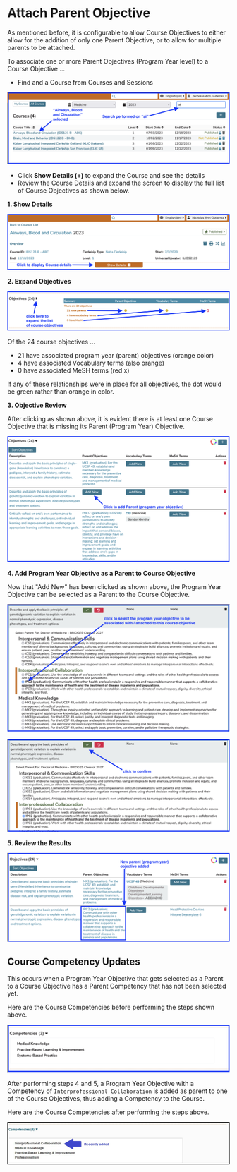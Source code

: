 # Attach Parent Objective

As mentioned before, it is configurable to allow Course Objectives to either allow for the addition of only one Parent Objective, or to allow for multiple parents to be attached.

To associate one or more Parent Objectives (Program Year level) to a Course Objective ...

* Find and a Course from Courses and Sessions

![Select Course here](../../images/course_objectives/select_course.png)

* Click **Show Details (+)** to expand the Course and see the details
* Review the Course Details and expand the screen to display the full list of Course Objectives as shown below.

**1. Show Details**

![Show Details as well](../../images/course_objectives/show_details_full_view.png)

**2. Expand Objectives**

![Expand Objectives](../../images/course_objectives/expand_objectives.png)

Of the 24 course objectives ...
* 21 have associated program year (parent) objectives (orange color) 
* 4 have associated Vocabulary terms (also orange)
* 0 have associated MeSH terms (red x)

If any of these relationships were in place for all objectives, the dot would be green rather than orange in color.

**3. Objective Review**

After clicking as shown above, it is evident there is at least one Course Objective that is missing its Parent (Program Year) Objective.

![Objective Review](../../images/course_objectives/objective_review.png)

**4. Add Program Year Objective as a Parent to Course Objective**

Now that "Add New" has been clicked as shown above, the Program Year Objective can be selected as a Parent to the Course Objective.

![Add Program Year Objective](../../images/course_objectives/add_program_year_objective.png)

![click to confirm](../../images/course_objectives/click_to_confirm.png)

**5. Review the Results**

![Review the Results](../../images/course_objectives/parent_objective_added.png)

## Course Competency Updates

This occurs when a Program Year Objective that gets selected as a Parent to a Course Objective has a Parent Competency that has not been selected yet.

Here are the Course Competencies before performing the steps shown above.

![Course Competencies (before)](../../images/course_objectives/course_competencies_before.png)

After performing steps 4 and 5, a Program Year Objective with a Competency of `Interprofessional Collaboration` is added as parent to one of the Course Objectives, thus adding a Competency to the Course.

Here are the Course Competencies after performing the steps above.

![Course Competencies (after)](../../images/course_objectives/course_competencies_post.jpg)
